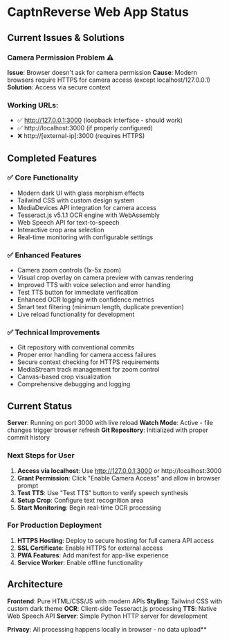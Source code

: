 # CaptnReverse Web App Status

## Current Issues & Solutions

### Camera Permission Problem ⚠️
**Issue**: Browser doesn't ask for camera permission
**Cause**: Modern browsers require HTTPS for camera access (except localhost/127.0.0.1)
**Solution**: Access via secure context

### Working URLs:
- ✅ http://127.0.0.1:3000 (loopback interface - should work)
- ✅ http://localhost:3000 (if properly configured)
- ❌ http://[external-ip]:3000 (requires HTTPS)

## Completed Features

### ✅ Core Functionality
- Modern dark UI with glass morphism effects
- Tailwind CSS with custom design system
- MediaDevices API integration for camera access
- Tesseract.js v5.1.1 OCR engine with WebAssembly
- Web Speech API for text-to-speech
- Interactive crop area selection
- Real-time monitoring with configurable settings

### ✅ Enhanced Features
- Camera zoom controls (1x-5x zoom)
- Visual crop overlay on camera preview with canvas rendering
- Improved TTS with voice selection and error handling
- Test TTS button for immediate verification
- Enhanced OCR logging with confidence metrics
- Smart text filtering (minimum length, duplicate prevention)
- Live reload functionality for development

### ✅ Technical Improvements
- Git repository with conventional commits
- Proper error handling for camera access failures
- Secure context checking for HTTPS requirements
- MediaStream track management for zoom control
- Canvas-based crop visualization
- Comprehensive debugging and logging

## Current Status

**Server**: Running on port 3000 with live reload
**Watch Mode**: Active - file changes trigger browser refresh
**Git Repository**: Initialized with proper commit history

### Next Steps for User

1. **Access via localhost**: Use http://127.0.0.1:3000 or http://localhost:3000
2. **Grant Permission**: Click "Enable Camera Access" and allow in browser prompt
3. **Test TTS**: Use "Test TTS" button to verify speech synthesis
4. **Setup Crop**: Configure text recognition area
5. **Start Monitoring**: Begin real-time OCR processing

### For Production Deployment

1. **HTTPS Hosting**: Deploy to secure hosting for full camera API access
2. **SSL Certificate**: Enable HTTPS for external access
3. **PWA Features**: Add manifest for app-like experience
4. **Service Worker**: Enable offline functionality

## Architecture

**Frontend**: Pure HTML/CSS/JS with modern APIs
**Styling**: Tailwind CSS with custom dark theme
**OCR**: Client-side Tesseract.js processing
**TTS**: Native Web Speech API
**Server**: Simple Python HTTP server for development

**Privacy**: All processing happens locally in browser - no data upload**
